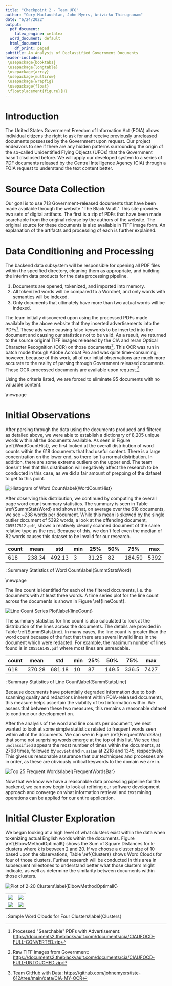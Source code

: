 ```yaml
---
title: "Checkpoint 2 - Team UFO"
author: "Cory Maclauchlan, John Myers, Arivirku Thirugnanam"
date: "6/24/2022"
output:
  pdf_document:
    latex_engine: xelatex
  word_document: default
  html_document:
    df_print: paged
subtitle: An Analysis of Declassified Government Documents
header-includes:
 \usepackage{booktabs}
 \usepackage{longtable}
 \usepackage{array}
 \usepackage{multirow}
 \usepackage{wrapfig}
 \usepackage{float}
 \floatplacement{figure}{H}
---
```


# Introduction

The United States Government Freedom of Information Act (FOIA) allows individual citizens the right to ask for and receive previously unreleased documents possessed by the Government upon request. Our project endeavors to see if there are any hidden patterns surrounding the origin of the so-called Unidentified Flying Objects (UFOs) that the Government hasn't disclosed before. We will apply our developed system to a series of PDF documents released by the Central Intelligence Agency (CIA) through a FOIA request to understand the text content better.

# Source Data Collection

Our goal is to use 713 Government-released documents that have been made available through the website "The Black Vault." This site provides two sets of digital artifacts. The first is a zip of PDFs that have been made searchable from the original release by the authors of the website. The original source for these documents is also available in TIFF image form. An explanation of the artifacts and processing of each is further explained.

# Data Conditioning and Processing

The backend data subsystem will be responsible for opening all PDF files within the specified directory, cleaning them as appropriate, and building the interim data products for the data processing pipeline.

1.  Documents are opened, tokenized, and imported into memory.
2.  All tokenized words will be compared to a Wordnet, and only words with semantics will be indexed.
3.  Only documents that ultimately have more than two actual words will be indexed.

The team initially discovered upon using the processed PDFs made available by the above website that they inserted advertisements into the PDFs[^1]. These ads were causing false keywords to be inserted into the document and causing our statistics not to be valid. As a result, we returned to the source original TIFF images released by the CIA and reran Optical Character Recognition (OCR) on those documents[^2]. This OCR was run in batch mode through Adobe Acrobat Pro and was quite time-consuming; however, because of this work, all of our initial observations are much more accurate to the reality of parsing through Government released documents. These OCR-processed documents are available upon request.[^3]

Using the criteria listed, we are forced to eliminate 95 documents with no valuable content.

\newpage

# Initial Observations

After parsing through the data using the documents produced and filtered as detailed above, we were able to establish a dictionary of 8,205 unique words within all the documents available. As seen in Figure \ref{WordCountHist}, we first looked at the overall distribution of word counts within the 618 documents that had useful content. There is a large concentration on the lower end, so there isn't a normal distribution. In addition, there are some extreme outliers on the upper end. The team doesn't feel that this distribution will negatively affect the research to be conducted in this case, as we did a fair amount of prepping of the dataset to get to this point.

![Histogram of Word Count\label{WordCountHist}](./images/WordCountHist.png)

After observing this distribution, we continued by computing the overall page word count summary statistics. The summary is seen in Table \ref{SummStatsWord} and shows that, on average over the 618 documents, we see \~238 words per document. While this mean is skewed by the single outlier document of 5392 words, a look at the offending document, `C05517512.pdf`, shows a relatively cleanly scanned document of the same relative type as the rest. Because of this, we don't feel even the median of 82 words causes this dataset to be invalid for our research.

| count | mean   | std    | min | 25%   | 50% | 75%    | max  |
|-------|--------|--------|-----|-------|-----|--------|------|
| 618   | 238.34 | 492.13 | 3   | 31.25 | 82  | 184.50 | 5392 |
: Summary Statistics of Word Count\label{SummStatsWord}

\newpage

The line count is identified for each of the filtered documents, i.e. the documents with at least three words. A time series plot for the line count across the documents is shown in Figure \ref{lineCount}.

![Line Count Series Plot\label{lineCount}](./images/LineCountSeriesPlot.png)

The summary statistics for line count is also calculated to look at the distribution of the lines across the documents. The details are provided in Table \ref{SummStatsLine}. In many cases, the line count is greater than the word count because of the fact that there are several invalid lines in the document which were redacted. For example, the maximum number of lines found is in `C05516145.pdf` where most lines are unreadable. 

| count | mean   | std    | min | 25%   | 50%   | 75%    | max  |
|-------|--------|--------|-----|-------|-------|--------|------|
| 618   | 370.28 | 681.18 | 10  |  87   | 149.5 | 336.5  | 7427 |
: Summary Statistics of Line Count\label{SummStatsLine}

Because documents have potentially degraded information due to both scanning quality and redactions inherent within FOIA-released documents, this measure helps ascertain the viability of text information within. We assess that between these two measures, this remains a reasonable dataset to continue our development on.

After the analysis of the word and line counts per document, we next wanted to look at some simple statistics related to frequent words seen within all of the documents. We can see in Figure \ref{FrequentWordsBar} that some not surprising words emerge at the top of this list. We see that `unclassified` appears the most number of times within the documents, at 2768 times, followed by `soviet` and `russian` at 2218 and 1345, respectively. This gives us reasonable assurance that our techniques and processes are in order, as these are obviously critical keywords to the domain we are in.

![Top 25 Frequent Words\label{FrequentWordsBar}](./images/FrequentWordsBar.png)

Now that we know we have a reasonable data processing pipeline for the backend, we can now begin to look at refining our software development approach and converge on what information retrieval and text mining operations can be applied for our entire application.

# Initial Cluster Exploration

We began looking at a high level of what clusters exist within the data when tokenizing actual English words within the documents.  Figure \ref{ElbowMethodOptimalK} shows the Sum of Square Distances for k-clusters where `k` is between 2 and 20.  If we choose a cluster size of 10 based upon the observations, Table \ref{Clusters} shows Word Clouds for four of those clusters. Further research will be conducted in this area in subsequent milestones to understand better what those clusters might indicate, as well as determine the similarity between documents within those clusters.

![Plot of 2-20 Clusters\label{ElbowMethodOptimalK}](./images/ElbowMethodOptimalK.png)

| | |
|--|--|
|![](./images/186cc4fa-251d-47e7-9682-b65b949d8333.png)|![](./images/454d0e0f-3dc9-43dc-ae6c-fe96f44e0f3a.png)|
|![](./images/4ab90ea9-fcd9-4e03-af6e-f0a3cbdc3442.png)|![](./images/77e349f4-1cea-4d99-987a-b8d84bd80b6a.png)|
: Sample Word Clouds for Four Clusters\label{Clusters}

[^2]: Raw TIFF images from Government: <https://documents2.theblackvault.com/documents/cia/CIAUFOCD-FULL-UNTOUCHED.zip>
[^1]: Processed "Searchable" PDFs with Advertisement: <https://documents2.theblackvault.com/documents/cia/CIAUFOCD-FULL-CONVERTED.zip>
[^3]: Team GitHub with Data: <https://github.com/johnemyers/iste-612/tree/main/data/CIA-MY-OCR>
